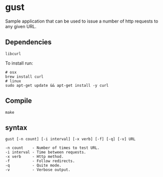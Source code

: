 # gust

Sample application that can be used to issue a number of http requests to any given URL.

## Dependencies

    libcurl

To install run:

    # osx
    brew install curl
    # linux
    sudo apt-get update && apt-get install -y curl

## Compile

    make

## syntax

    gust [-n count] [-i interval] [-x verb] [-f] [-q] [-v] URL

    -n count    - Number of times to test URL.
    -i interval - Time between requests.
    -x verb     - Http method.
    -f          - Follow redirects.
    -q          - Quite mode.
    -v          - Verbose output.
